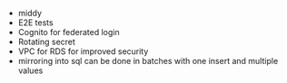 - middy
- E2E tests
- Cognito for federated login
- Rotating secret
- VPC for RDS for improved security
- mirroring into sql can be done in batches with one insert and multiple values